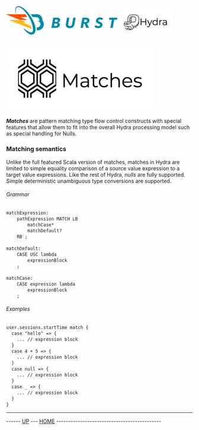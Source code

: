 ![Burst](../../../documentation/burst_h_small.png "") ![](../../doc/hydra_small.png "")
--

![](matches.png "")
--

___Matches___ are pattern matching type flow control constructs with special features that
allow them to fit into the overall Hydra processing model such as special handling for Nulls.

### Matching semantics
Unlike the full featured Scala version of matches, matches in Hydra are limited to 
simple  equality comparison of a source value expression to a target value expressions. Like
the rest of Hydra, _nulls_ are fully supported. Simple deterministic unambiguous
type conversions are supported.

###### Grammar
    matchExpression:
        pathExpression MATCH LB
            matchCase*
            matchDefault?
        RB ;
    
    matchDefault:
        CASE USC lambda
            expressionBlock
        ;
    
    matchCase:
        CASE expression lambda
            expressionBlock
        ;


###### Examples

    user.sessions.startTime match {
      case "hello" => {
        ... // expression block
      }
      case 4 + 5 => {
        ... // expression block
      }
      case null => {
        ... // expression block
      }
      case _ => {
        ... // expression block
      }
    }



---
------ [UP](../readme.md) ---  [HOME](../../readme.md) --------------------------------------------
